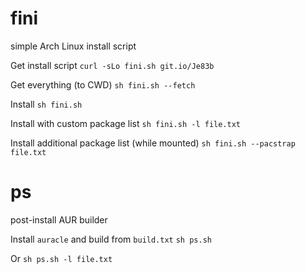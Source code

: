 # fini

simple Arch Linux install script

Get install script
`curl -sLo fini.sh git.io/Je83b`

Get everything (to CWD)
`sh fini.sh --fetch`

Install
`sh fini.sh`

Install with custom package list
`sh fini.sh -l file.txt`

Install additional package list (while mounted)
`sh fini.sh --pacstrap file.txt`

# ps

post-install AUR builder

Install `auracle` and build from `build.txt`
`sh ps.sh`

Or
`sh ps.sh -l file.txt`

